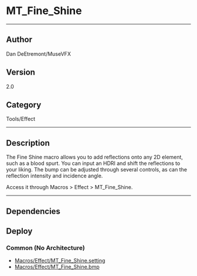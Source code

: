 # MT_Fine_Shine
___

## Author
Dan DeEtremont/MuseVFX

## Version
2.0

## Category
Tools/Effect

___

## Description
<p>The Fine Shine macro allows you to add reflections onto any 2D element, such as a blood spurt. You can input an HDRI and shift the reflections to your liking. The bump can be adjusted through several controls, as can the reflection intensity and incidence angle.</p>

<p>Access it through Macros &gt; Effect &gt; MT_Fine_Shine.</p>

___

## Dependencies

## Deploy

### Common (No Architecture)

<ul>
<li><a href="https://gitlab.com/WeSuckLess/Reactor/-/blob/master/Atoms/com.MuseVFX.FineShine/Macros/Effect/MT_Fine_Shine.setting?ref_type=heads">Macros/Effect/MT_Fine_Shine.setting</a></li>
<li><a href="https://gitlab.com/WeSuckLess/Reactor/-/blob/master/Atoms/com.MuseVFX.FineShine/Macros/Effect/MT_Fine_Shine.bmp?ref_type=heads">Macros/Effect/MT_Fine_Shine.bmp</a></li>
</ul>
